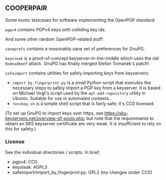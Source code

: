 ## COOPERPAIR

Some exotic testcases for software implementing the OpenPGP standard:

`pgpv4` contains PGPv4 keys with colliding key ids.

And some other random OpenPGP-related stuff:

`saneprefs` contains a reasonably sane set of preferences for GnuPG.

`keysteak` is a proof-of-concept keyserver-in-the-middle which uses the old `0xdeadbeef` attack.
GnuPG has finally merged Stefan Tomanek's patch!

`safeimport` contains utilities for safely importing keys from keyservers:

- `import_by_fingerprint.py` is a small Python script that executes the necessary steps
to safely import a PGP key from a keyserver. It is based on Michael Vogt's script used
by the `apt-add-repository` utility in Ubuntu. Suitable for use in automated contexts..
- `recvkey.sh` is a simple shell script that is fairly safe; it's CC0 licensed.

(To set up GnuPG to import keys over https, see https://sks-keyservers.net/overview-of-pools.php; but
note that the requirements to obtain an SKS keyserver certificate are very weak. It is insufficient to
rely on this for safety.)


### License

See the individual directories / scripts. In brief,
  - pgpv4: CC0
  - keysteak: AGPL3
  - safeimport/import_by_fingerprint.py: GPL2 (my changes under CC0)
